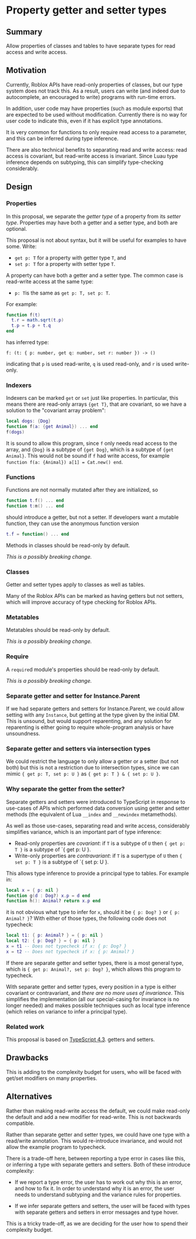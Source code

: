 # Property getter and setter types

## Summary

Allow properties of classes and tables to have separate types for
read access and write access.

## Motivation

Currently, Roblox APIs have read-only properties of classes, but our
type system does not track this. As a result, users can write (and
indeed due to autocomplete, an encouraged to write) programs with
run-time errors.

In addition, user code may have properties (such as module exports)
that are expected to be used without modification. Currently there is
no way for user code to indicate this, even if it has explicit type
annotations.

It is very common for functions to only require read access to a parameter,
and this can be inferred during type inference.

There are also technical benefits to separating read and write access:
read access is covariant, but read-write access
is invariant. Since Luau type inference
depends on subtyping, this can simplify type-checking considerably.

## Design

### Properties

In this proposal, we separate the *getter type* of a property from its
*setter type*. Properties may have both a getter and a setter type, and both are optional.

This proposal is not about syntax, but it will be useful for examples to have some. Write:

* `get p: T` for a property with getter type `T`, and
* `set p: T` for a property with setter type `T`.

A property can have both a getter and a setter type. The common case is
read-write access at the same type:

* `p: T`is the same as `get p: T, set p: T`.

For example:
```lua
function f(t)
  t.r = math.sqrt(t.p)
  t.p = t.p + t.q
end
```
has inferred type:
```
f: (t: { p: number, get q: number, set r: number }) -> ()
```
indicating that `p` is used read-write, `q` is used read-only, and `r` is used write-only.

### Indexers

Indexers can be marked `get` or `set` just like properties. In
particular, this means there are read-only arrays `{get T}`, that are
covariant, so we have a solution to the "covariant array problem":

```lua
local dogs: {Dog}
function f(a: {get Animal}) ... end
f(dogs)
```

It is sound to allow this program, since `f` only needs read access to
the array, and `{Dog}` is a subtype of `{get Dog}`, which is a subtype
of `{get Animal}`.  This would not be sound if `f` had write access,
for example `function f(a: {Animal}) a[1] = Cat.new() end`.

### Functions

Functions are not normally mutated after they are initialized, so
```lua
function t.f() ... end
function t:m() ... end
```
should introduce a getter, but not a setter. If developers want a mutable function,
they can use the anonymous function version
```lua
t.f = function() ... end
```

Methods in classes should be read-only by default.

*This is a possibly breaking change.*

### Classes

Getter and setter types apply to classes as well as tables.

Many of the Roblox APIs can be marked as having getters but not
setters, which will improve accuracy of type checking for Roblox APIs.

### Metatables

Metatables should be read-only by default.

*This is a possibly breaking change.*

### Require

A `require`d module's properties should be read-only by default.

*This is a possibly breaking change.*

### Separate getter and setter for Instance.Parent

If we had separate getters and setters for Instance.Parent, we could
allow setting with any `Instance`, but getting at the type given by
the initial DM. This is unsound, but would support reparenting, and
any solution for reparenting is either going to require whole-program
analysis or have unsoundness.

### Separate getter and setters via intersection types

We could restrict the language to only allow a getter or a setter (but
not both) but this is not a restriction due to intersection types,
since we can mimic `{ get p: T, set p: U }` as `{ get p: T } & { set p: U }`.

### Why separate the getter from the setter?

Separate getters and setters were introduced to TypeScript in response
to use-cases of APIs which performed data conversion using getter and
setter methods (the equivalent of Lua `__index` and `__newindex`
metamethods).

As well as those use-cases, separating read and write access,
considerably simplifies variance, which is an important part of type inference:

* Read-only properties are *covariant*: if `T` is a subtype of `U`
  then `{ get p: T }` is a subtype of `{ get p: U }.
* Write-only properties are *contravariant*: if `T` is a supertype of `U`
  then `{ set p: T }` is a subtype of `{ set p: U }.

This allows type inference to provide a principal type to tables.
For example in:

```lua
local x = { p: nil }
function g(d : Dog?) x.p = d end
function h(): Animal? return x.p end
```

it is not obvious what type to infer for `x`, should it be `{ p: Dog? }` or `{ p: Animal? }`?
With either of those types, the following code does not typecheck:

```lua
local t1: { p: Animal? } = { p: nil }
local t2: { p: Dog? } = { p: nil }
x = t1 -- Does not typecheck if x: { p: Dog? }
x = t2 -- Does not typecheck if x: { p: Amimal? }
```

If there are separate getter and setter types, there is a most general type, which is
`{ get p: Animal?, set p: Dog? }`, which allows this program to typecheck.

With separate getter and setter types, every position in a type is either
covariant or contravariant, and *there are no more uses of invariance*.
This simplifies the implementation (all our special-casing for
invariance is no longer needed) and makes possible techniques such as local
type inference (which relies on variance to infer a principal type).

### Related work

This proposal is based on
[TypeScript 4.3](https://devblogs.microsoft.com/typescript/announcing-typescript-4-3/#separate-write-types).
getters and setters.

## Drawbacks

This is adding to the complexity budget for users,
who will be faced with get/set modifiers on many properties.

## Alternatives

Rather than making read-write access the default, we could make read-only the
default and add a new modifier for read-write. This is not backwards compatible.

Rather than separate getter and setter types, we could have one type
with a read/write annotation. This would re-introduce invariance, and
would not allow the example program to typecheck.

There is a trade-off here, between reporting a type error in cases
like this, or inferring a type with separate getters and setters. Both
of these introduce complexity:

* If we report a type error, the user has to work out why this is an
  error, and how to fix it. In order to understand why it is an error,
  the user needs to understand subtyping and the variance rules for
  properties.
  
* If we infer separate getters and setters, the user will be faced
  with types with separate getters and setters in error messages and
  type hover.

This is a tricky trade-off, as we are deciding for the user how to
spend their complexity budget.

